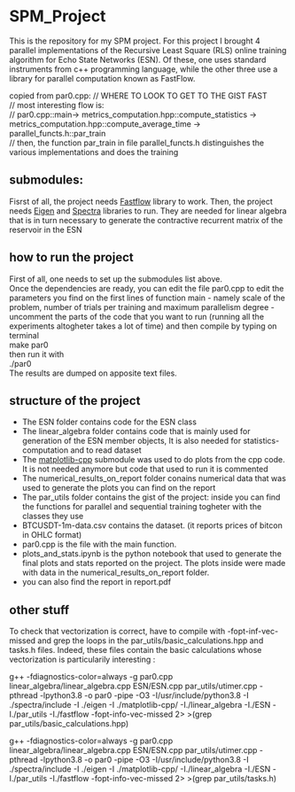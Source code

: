 # SPM_Project
This is the repository for my SPM project.
For this project I brought 4 parallel implementations of the Recursive Least Square (RLS) online training algorithm for Echo State Networks (ESN). Of these, one uses standard instruments from c++ programming language, while the other three use a library for parallel computation known as FastFlow.  


copied from par0.cpp:
// WHERE TO LOOK TO GET TO THE GIST FAST  
// most interesting flow is:  
// par0.cpp::main-> metrics_computation.hpp::compute_statistics -> metrics_computation.hpp::compute_average_time -> parallel_functs.h::par_train  
// then, the function par_train in file parallel_functs.h distinguishes the various implementations and does the training  

## submodules:
Fisrst of all, the project needs [Fastflow](https://github.com/fastflow/fastflow) library to work.
Then, the project needs [Eigen](https://gitlab.com/libeigen/eigen) and [Spectra](https://github.com/yixuan/spectra/) libraries to run. They are needed for linear algebra that is in turn necessary to generate the contractive recurrent matrix of the reservoir in the ESN

## how to run the project
First of all, one needs to set up the submodules list above.  
Once the dependencies are ready, you can edit the file par0.cpp to edit the parameters you find on the first lines of function main - namely scale of the problem, number of trials per training and maximum parallelism degree - uncomment the parts of the code that you want to run (running all the experiments altogheter takes a lot of time) and then compile by typing on terminal  
make par0  
then run it with  
./par0  
The results are dumped on apposite text files.  

## structure of the project
- The ESN folder contains code for the ESN class 
- The linear_algebra folder contains code that is mainly used for generation of the ESN member objects, It is also needed for statistics-computation and to read dataset
- The [matplotlib-cpp](https://github.com/lava/matplotlib-cpp) submodule was used to do plots from the cpp code. It is not needed anymore but code that used to run it is commented
- The numerical_results_on_report folder conains numerical data that was used to generate the plots you can find on the report 
- The par_utils folder contains the gist of the project: inside you can find the functions for parallel and sequential training togheter with the classes they use 
- BTCUSDT-1m-data.csv contains the dataset. (it reports prices of bitcon in OHLC format)
- par0.cpp is the file with the main function.
- plots_and_stats.ipynb is the python notebook that used to generate the final plots and stats reported on the project. The plots inside were made with data in the numerical_results_on_report folder.
- you can also find the report in report.pdf 

## other stuff
To check that vectorization is correct, have to compile with -fopt-inf-vec-missed and grep the loops in the par_utils/basic_calculations.hpp and tasks.h files. Indeed, these files contain the basic calculations whose vectorization is particularily interesting :

g++ -fdiagnostics-color=always -g par0.cpp linear_algebra/linear_algebra.cpp ESN/ESN.cpp par_utils/utimer.cpp -pthread -lpython3.8 -o par0 -pipe -O3 -I/usr/include/python3.8 -I ./spectra/include -I ./eigen -I ./matplotlib-cpp/ -I./linear_algebra -I./ESN -I./par_utils -I./fastflow -fopt-info-vec-missed 2> >(grep par_utils/basic_calculations.hpp)

g++ -fdiagnostics-color=always -g par0.cpp linear_algebra/linear_algebra.cpp ESN/ESN.cpp par_utils/utimer.cpp -pthread -lpython3.8 -o par0 -pipe -O3 -I/usr/include/python3.8 -I ./spectra/include -I ./eigen -I ./matplotlib-cpp/ -I./linear_algebra -I./ESN -I./par_utils -I./fastflow -fopt-info-vec-missed 2> >(grep par_utils/tasks.h)
